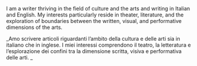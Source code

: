 I am a writer thriving in the field of culture and the arts and writing in Italian and English. My interests particularly reside in theater, literature, and the exploration of boundaries between the written, visual, and performative dimensions of the arts.

_Amo scrivere articoli riguardanti l’ambito della cultura e delle arti sia in italiano che in inglese. I miei interessi comprendono il teatro, la letteratura e l’esplorazione dei confini tra la dimensione scritta, visiva e performativa delle arti. _  
